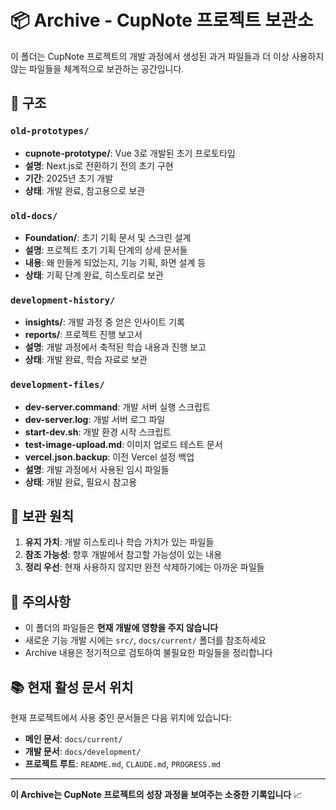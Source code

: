 # 📦 Archive - CupNote 프로젝트 보관소

이 폴더는 CupNote 프로젝트의 개발 과정에서 생성된 과거 파일들과 더 이상 사용하지 않는 파일들을 체계적으로 보관하는 공간입니다.

## 📂 구조

### `old-prototypes/`
- **cupnote-prototype/**: Vue 3로 개발된 초기 프로토타입
- **설명**: Next.js로 전환하기 전의 초기 구현
- **기간**: 2025년 초기 개발
- **상태**: 개발 완료, 참고용으로 보관

### `old-docs/`  
- **Foundation/**: 초기 기획 문서 및 스크린 설계
- **설명**: 프로젝트 초기 기획 단계의 상세 문서들
- **내용**: 왜 만들게 되었는지, 기능 기획, 화면 설계 등
- **상태**: 기획 단계 완료, 히스토리로 보관

### `development-history/`
- **insights/**: 개발 과정 중 얻은 인사이트 기록
- **reports/**: 프로젝트 진행 보고서
- **설명**: 개발 과정에서 축적된 학습 내용과 진행 보고
- **상태**: 개발 완료, 학습 자료로 보관

### `development-files/`
- **dev-server.command**: 개발 서버 실행 스크립트  
- **dev-server.log**: 개발 서버 로그 파일
- **start-dev.sh**: 개발 환경 시작 스크립트
- **test-image-upload.md**: 이미지 업로드 테스트 문서
- **vercel.json.backup**: 이전 Vercel 설정 백업
- **설명**: 개발 과정에서 사용된 임시 파일들
- **상태**: 개발 완료, 필요시 참고용

## 🎯 보관 원칙

1. **유지 가치**: 개발 히스토리나 학습 가치가 있는 파일들
2. **참조 가능성**: 향후 개발에서 참고할 가능성이 있는 내용
3. **정리 우선**: 현재 사용하지 않지만 완전 삭제하기에는 아까운 파일들

## 🚫 주의사항

- 이 폴더의 파일들은 **현재 개발에 영향을 주지 않습니다**
- 새로운 기능 개발 시에는 `src/`, `docs/current/` 폴더를 참조하세요
- Archive 내용은 정기적으로 검토하여 불필요한 파일들을 정리합니다

## 📚 현재 활성 문서 위치

현재 프로젝트에서 사용 중인 문서들은 다음 위치에 있습니다:

- **메인 문서**: `docs/current/`
- **개발 문서**: `docs/development/`  
- **프로젝트 루트**: `README.md`, `CLAUDE.md`, `PROGRESS.md`

---

**이 Archive는 CupNote 프로젝트의 성장 과정을 보여주는 소중한 기록입니다** 📈